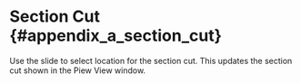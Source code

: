 Section Cut {#appendix_a_section_cut}
============
Use the slide to select location for the section cut. This updates the section cut shown in the Piew View window.